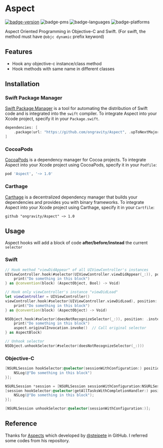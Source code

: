 # Aspect

[![badge-version](https://img.shields.io/cocoapods/v/Aspect.svg?label=version)](https://github.com/iKrisLiu/Aspect/releases)
![badge-pms](https://img.shields.io/badge/languages-Swift|ObjC-orange.svg)
![badge-languages](https://img.shields.io/badge/supports-Carthage|CocoaPods|SwiftPM-green.svg)
![badge-platforms](https://img.shields.io/cocoapods/p/Aspect.svg?style=flat)

Aspect Oriented Programming in Objective-C and Swift. (For swift, the method must have `@objc dynamic` prefix keyword)


## Features
- Hook any objective-c instance/class method
- Hook methods with same name in different classes

## Installation
### Swift Package Manager
[Swift Package Manager](https://swift.org/package-manager/) is a tool for automating the distribution of Swift code and is integrated into the `swift` compiler. To integrate Aspect into your Xcode project, specify it in your `Package.swift`.

```swift
dependencies: [
    .package(url: "https://github.com/ongravity/Aspect", .upToNextMajor(from: "1.0.0"))
]
```

### CocoaPods
[CocoaPods](https://cocoapods.org) is a dependency manager for Cocoa projects. To integrate Aspect into your Xcode project using CocoaPods, specify it in your `Podfile`:

```ruby
pod 'Aspect', '~> 1.0'
```

### Carthage
[Carthage](https://github.com/Carthage/Carthage) is a decentralized dependency manager that builds your dependencies and provides you with binary frameworks. To integrate Aspect into your Xcode project using Carthage, specify it in your `Cartfile`:

```ogdl
github "ongravity/Aspect" ~> 1.0
```

## Usage

Aspect hooks will add a block of code **after/before/instead** the current `selector`

### Swift

```swift
// Hook method "viewDidAppear" of all UIViewController's instances
UIViewController.hook(#selector(UIViewController.viewDidAppear(_:)), position: .after, usingBlock: { aspect, animated in
    print("Do something in this block")
} as @convention(block) (AspectObject, Bool) -> Void)

// Hook only viewController's instance "viewDidLoad"
let viewController = UIViewController()
viewController.hook(#selector(UIViewController.viewDidLoad), position: .before, usingBlock: { aspect in
    print("Do something in this block")
} as @convention(block) (AspectObject) -> Void)

NSObject.hook(#selector(doesNotRecognizeSelector(_:)), position: .instead, usingBlock: { aspect in
    print("Do something in this block")
    aspect.originalInvocation.invoke()  // Call original selector
} as AspectBlock)

// Unhook selector
NSObject.unhookSelector(#selector(doesNotRecognizeSelector(_:)))
```

### Objective-C
```objective-c
[NSURLSession hookSelector:@selector(sessionWithConfiguration:) position:AspectPositionBefore usingBlock:^(AspectObject *aspect, NSURLSessionConfiguration *configuration){
    NSLog(@"Do something in this block")
}];

NSURLSession *session = [NSURLSession sessionWithConfiguration:NSURLSessionConfiguration.defaultSessionConfiguration];
[session hookSelector:@selector(getAllTasksWithCompletionHandler:) position:AspectPositionAfter usingBlock:^(AspectObject *aspect){
    NSLog(@"Do something in this block");
}];

[NSURLSession unhookSelector:@selector(sessionWithConfiguration:)];
```

## Reference

Thanks for [Aspects](https://github.com/steipete/Aspects) which developed by [@steipete](http://twitter.com/steipete) in GitHub. I referred some codes from his repository.
